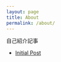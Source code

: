 ```yaml
---
layout: page
title: About
permalink: /about/
---
```


自己紹介記事

- [Initial Post](./_posts/2024-01-01-init.md)
